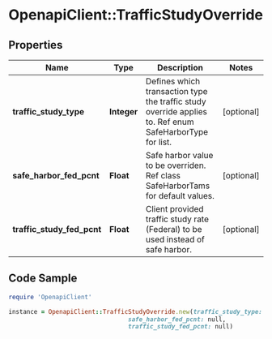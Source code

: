 # OpenapiClient::TrafficStudyOverride

## Properties

Name | Type | Description | Notes
------------ | ------------- | ------------- | -------------
**traffic_study_type** | **Integer** | Defines which transaction type the traffic study override applies to.  Ref enum SafeHarborType for list. | [optional] 
**safe_harbor_fed_pcnt** | **Float** | Safe harbor value to be overriden.  Ref class SafeHarborTams for default values. | [optional] 
**traffic_study_fed_pcnt** | **Float** | Client provided traffic study rate (Federal) to be used instead of safe harbor. | [optional] 

## Code Sample

```ruby
require 'OpenapiClient'

instance = OpenapiClient::TrafficStudyOverride.new(traffic_study_type: null,
                                 safe_harbor_fed_pcnt: null,
                                 traffic_study_fed_pcnt: null)
```


